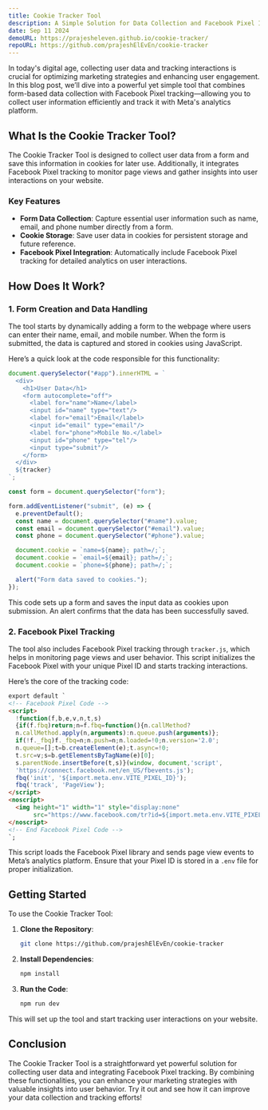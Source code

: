 ```yaml
---
title: Cookie Tracker Tool
description: A Simple Solution for Data Collection and Facebook Pixel Integration
date: Sep 11 2024
demoURL: https://prajesheleven.github.io/cookie-tracker/
repoURL: https://github.com/prajeshElEvEn/cookie-tracker
---
```

In today's digital age, collecting user data and tracking interactions is crucial for optimizing marketing strategies and enhancing user engagement. In this blog post, we’ll dive into a powerful yet simple tool that combines form-based data collection with Facebook Pixel tracking—allowing you to collect user information efficiently and track it with Meta's analytics platform.

## What Is the Cookie Tracker Tool?

The Cookie Tracker Tool is designed to collect user data from a form and save this information in cookies for later use. Additionally, it integrates Facebook Pixel tracking to monitor page views and gather insights into user interactions on your website.

### Key Features

- **Form Data Collection**: Capture essential user information such as name, email, and phone number directly from a form.
- **Cookie Storage**: Save user data in cookies for persistent storage and future reference.
- **Facebook Pixel Integration**: Automatically include Facebook Pixel tracking for detailed analytics on user interactions.

## How Does It Work?

### 1. Form Creation and Data Handling

The tool starts by dynamically adding a form to the webpage where users can enter their name, email, and mobile number. When the form is submitted, the data is captured and stored in cookies using JavaScript.

Here’s a quick look at the code responsible for this functionality:

```javascript
document.querySelector("#app").innerHTML = `
  <div>
    <h1>User Data</h1>
    <form autocomplete="off">
      <label for="name">Name</label>
      <input id="name" type="text"/>
      <label for="email">Email</label>
      <input id="email" type="email"/>
      <label for="phone">Mobile No.</label>
      <input id="phone" type="tel"/>
      <input type="submit"/>
    </form>
  </div>
  ${tracker}
`;

const form = document.querySelector("form");

form.addEventListener("submit", (e) => {
  e.preventDefault();
  const name = document.querySelector("#name").value;
  const email = document.querySelector("#email").value;
  const phone = document.querySelector("#phone").value;

  document.cookie = `name=${name}; path=/;`;
  document.cookie = `email=${email}; path=/;`;
  document.cookie = `phone=${phone}; path=/;`;

  alert("Form data saved to cookies.");
});
```

This code sets up a form and saves the input data as cookies upon submission. An alert confirms that the data has been successfully saved.

### 2. Facebook Pixel Tracking

The tool also includes Facebook Pixel tracking through `tracker.js`, which helps in monitoring page views and user behavior. This script initializes the Facebook Pixel with your unique Pixel ID and starts tracking interactions.

Here’s the core of the tracking code:

```html
export default `
<!-- Facebook Pixel Code -->
<script>
  !function(f,b,e,v,n,t,s)
  {if(f.fbq)return;n=f.fbq=function(){n.callMethod?
  n.callMethod.apply(n,arguments):n.queue.push(arguments)};
  if(!f._fbq)f._fbq=n;n.push=n;n.loaded=!0;n.version='2.0';
  n.queue=[];t=b.createElement(e);t.async=!0;
  t.src=v;s=b.getElementsByTagName(e)[0];
  s.parentNode.insertBefore(t,s)}(window, document,'script',
  'https://connect.facebook.net/en_US/fbevents.js');
  fbq('init', '${import.meta.env.VITE_PIXEL_ID}');
  fbq('track', 'PageView');
</script>
<noscript>
  <img height="1" width="1" style="display:none" 
       src="https://www.facebook.com/tr?id=${import.meta.env.VITE_PIXEL_ID}&ev=PageView&noscript=1"/>
</noscript>
<!-- End Facebook Pixel Code -->
`;
```

This script loads the Facebook Pixel library and sends page view events to Meta’s analytics platform. Ensure that your Pixel ID is stored in a `.env` file for proper initialization.

## Getting Started

To use the Cookie Tracker Tool:

1. **Clone the Repository**:
   ```bash
   git clone https://github.com/prajeshElEvEn/cookie-tracker
   ```

2. **Install Dependencies**:
   ```bash
   npm install
   ```

3. **Run the Code**:
   ```bash
   npm run dev
   ```

This will set up the tool and start tracking user interactions on your website.

## Conclusion

The Cookie Tracker Tool is a straightforward yet powerful solution for collecting user data and integrating Facebook Pixel tracking. By combining these functionalities, you can enhance your marketing strategies with valuable insights into user behavior. Try it out and see how it can improve your data collection and tracking efforts!